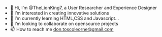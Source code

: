 - 👋 Hi, I’m @TheLionKing7, a User Researcher and Experience Designer
- 👀 I’m interested in creating innovative solutions
- 🌱 I’m currently learning HTML,CSS and Javascript...
- 💞️ I’m looking to collaborate on opensource projects
- 📫 How to reach me don.toscoleorne@gmail.com

<!---
TheLionKing7/TheLionKing7 is a ✨ special ✨ repository because its `README.md` (this file) appears on your GitHub profile.
You can click the Preview link to take a look at your changes.
--->
